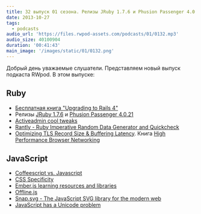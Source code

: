 ```yaml
---
title: 32 выпуск 01 сезона. Релизы JRuby 1.7.6 и Phusion Passenger 4.0.21, Rantly, Coffeescript vs. Javascript, Offline.js и прочее
date: 2013-10-27
tags:
  - podcasts
audio_url: 'https://files.rwpod-assets.com/podcasts/01/0132.mp3'
audio_size: 40100904
duration: '00:41:43'
main_image: '/images/static/01/0132.png'
---
```


Добрый день уважаемые слушатели. Представляем новый выпуск подкаста RWpod. В этом выпуске:

## Ruby

- [Бесплатная книга "Upgrading to Rails 4"](http://www.upgradingtorails4.com/)
- Релизы [JRuby 1.7.6](http://www.jruby.org/2013/10/22/jruby-1-7-6) и [Phusion Passenger 4.0.21](http://blog.phusion.nl/2013/10/23/phusion-passenger-4-0-21-released-supports-os-x-mavericks-jruby-1-7-6/)
- [Activeadmin cool tweaks](http://amolnpujari.wordpress.com/2013/10/23/activeadmin-cool-tweaks/)
- [Rantly - Ruby Imperative Random Data Generator and Quickcheck](https://github.com/hayeah/rantly)
- [Optimizing TLS Record Size & Buffering Latency](http://www.igvita.com/2013/10/24/optimizing-tls-record-size-and-buffering-latency/). Книга [High Performance Browser Networking](http://chimera.labs.oreilly.com/books/1230000000545)

## JavaScript

- [Coffeescript vs. Javascript](http://lostechies.com/bradcarleton/2013/10/23/coffeescript-vs-javascript-dog-eat-dog/)
- [CSS Specificity](http://cssspecificity.com/)
- [Ember.js learning resources and libraries](http://kalv.co.uk/2013/10/25/ember-dot-js-learning-resources.html)
- [Offline.js](http://github.hubspot.com/offline/docs/welcome/)
- [Snap.svg - The JavaScript SVG library for the modern web](http://snapsvg.io/)
- [JavaScript has a Unicode problem](http://mathiasbynens.be/notes/javascript-unicode)
